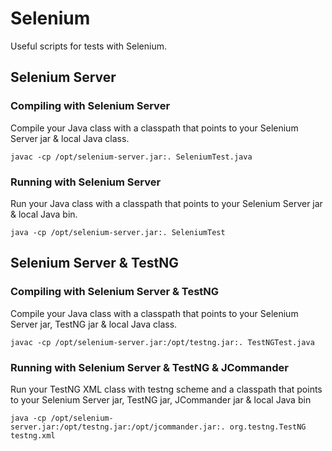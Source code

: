 # Selenium

Useful scripts for tests with Selenium.


## Selenium Server

### Compiling with Selenium Server

Compile your Java class with a classpath that points to your Selenium Server jar & local Java class.

    javac -cp /opt/selenium-server.jar:. SeleniumTest.java

### Running with Selenium Server

Run your Java class with a classpath that points to your Selenium Server jar & local Java bin.

    java -cp /opt/selenium-server.jar:. SeleniumTest


## Selenium Server & TestNG

### Compiling with Selenium Server & TestNG

Compile your Java class with a classpath that points to your Selenium Server jar, TestNG jar & local Java class.

    javac -cp /opt/selenium-server.jar:/opt/testng.jar:. TestNGTest.java

### Running with Selenium Server & TestNG & JCommander

Run your TestNG XML class with testng scheme and a classpath that points to your Selenium Server jar, TestNG jar, JCommander jar & local Java bin

    java -cp /opt/selenium-server.jar:/opt/testng.jar:/opt/jcommander.jar:. org.testng.TestNG testng.xml